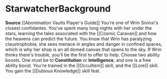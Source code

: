 ﻿---
ability: null
ability_boost: null
feat: null
id: '215'
name: Starwatcher
prerequisite: null
rarity: null
skill: null
source: '[[DATABASE/source/Abomination Vaults Player''s Guide|Abomination Vaults Player''s
  Guide]]'
subcategory: null
trait: null
type: null

---
# Starwatcher<span class="item-type">Background</span>

**Source** [[Abomination Vaults Player's Guide]]
You're one of Wrin Sivinxi's closest confidantes. You've spent many long nights with her under the stars, learning the tales associated with the [[Cosmic Caravan]] and how the heavens can predict the future. You know that Wrin has paralyzing claustrophobia; she sees menace in angles and danger in confined spaces, which is why her shop is an all domed canvas that opens to the sky. If Wrin thinks there's trouble, you'll be the first to offer to help.
Choose two ability boosts. One must be to **Constitution** or **Intelligence**, and one is a free ability boost.
You're trained in the [[Occultism]] skill, and the [[Lore]] skill. You gain the [[Dubious Knowledge]] skill feat.